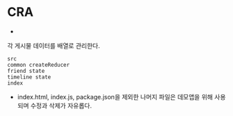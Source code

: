 # CRA

- 
각 게시물 데이터를 배열로 관리한다. 

```
src
common createReducer
friend state
timeline state
index
```

- index.html, index.js, package.json을 제외한 나머지 파일은 데모앱을 위해 사용되며 수정과 삭제가 자유롭다.
